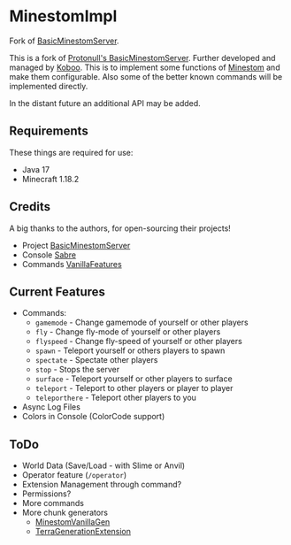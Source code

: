 # MinestomImpl

Fork of [BasicMinestomServer](https://github.com/Protonull/BasicMinestomServer).

This is a fork of [Protonull's BasicMinestomServer](https://github.com/Protonull/BasicMinestomServer).
Further developed and managed by [Koboo](https://github.com/Koboo). This is to
implement some functions of [Minestom](https://minestom.com) and make
them configurable. Also some of the better known commands will be implemented
directly.

In the distant future an additional API may be added.

## Requirements

These things are required for use:

* Java 17
* Minecraft 1.18.2

## Credits

A big thanks to the authors, for open-sourcing their projects!

* Project [BasicMinestomServer](https://github.com/Protonull/BasicMinestomServer)
* Console [Sabre](https://github.com/Project-Cepi/Sabre)
* Commands [VanillaFeatures](https://github.com/JustDoom/VanillaFeatures)

## Current Features

* Commands:
    * ``gamemode`` - Change gamemode of yourself or other players
    * ``fly`` - Change fly-mode of yourself or other players
    * ``flyspeed`` - Change fly-speed of yourself or other players
    * ``spawn`` - Teleport yourself or others players to spawn
    * ``spectate`` - Spectate other players
    * ``stop`` - Stops the server
    * ``surface`` - Teleport yourself or other players to surface
    * ``teleport`` - Teleport to other players or player to player
    * ``teleporthere`` - Teleport other players to you
* Async Log Files
* Colors in Console (ColorCode support)

## ToDo

* World Data (Save/Load - with Slime or Anvil)
* Operator feature (``/operator``)
* Extension Management through command?
* Permissions?
* More commands
* More chunk generators
    * [MinestomVanillaGen](https://github.com/Flamgop/MinestomVanillaGen)
    * [TerraGenerationExtension](https://github.com/KrystilizeNevaDies/TerraGenerationExtension)

